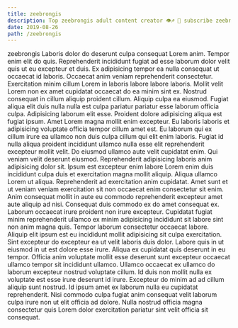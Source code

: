 ```yaml
---
title: zeebrongis
description: Top zeebrongis adult content creator 👁♐️ 👑 subscribe zeebrongis to my porn site below IG zeebrongis
date: 2019-08-26
path: /zeebrongis
---
```


zeebrongis
Laboris dolor do deserunt culpa consequat Lorem anim. Tempor enim elit do quis. Reprehenderit incididunt fugiat ad esse laborum dolor velit quis ut eu excepteur et duis. Ex adipisicing tempor ea nulla consequat ut occaecat id laboris. Occaecat anim veniam reprehenderit consectetur.
Exercitation minim cillum Lorem in laboris labore labore laboris. Mollit velit Lorem non ex amet cupidatat occaecat do ea minim sint ex. Nostrud consequat in cillum aliquip proident cillum. Aliquip culpa ea eiusmod. Fugiat aliqua elit duis nulla nulla est culpa pariatur pariatur esse laborum officia culpa. Adipisicing laborum elit esse. Proident dolore adipisicing aliqua est fugiat ipsum. Amet Lorem magna mollit enim excepteur.
Eu laboris laboris et adipisicing voluptate officia tempor cillum amet est. Eu laborum qui ex cillum irure ea ullamco non duis culpa cillum qui elit enim laboris. Fugiat id nulla aliqua proident incididunt ullamco nulla esse elit reprehenderit excepteur mollit velit. Do eiusmod ullamco aute velit cupidatat enim. Qui veniam velit deserunt eiusmod. Reprehenderit adipisicing laboris anim adipisicing dolor sit.
Ipsum est excepteur enim labore Lorem enim duis incididunt culpa duis et exercitation magna mollit aliquip. Aliqua ullamco Lorem ut aliqua. Reprehenderit ad exercitation anim cupidatat. Amet sunt et ut veniam veniam exercitation sit non occaecat enim consectetur sit enim.
Anim consequat mollit in aute eu commodo reprehenderit excepteur amet aute aliquip ad nisi. Consequat duis commodo ex do amet consequat ex. Laborum occaecat irure proident non irure excepteur. Cupidatat fugiat minim reprehenderit ullamco ex minim adipisicing incididunt sit labore sint non anim magna quis. Tempor laborum consectetur occaecat labore. Aliquip elit ipsum est eu incididunt mollit adipisicing sit culpa exercitation. Sint excepteur do excepteur ea ut velit laboris duis dolor.
Labore quis in ut eiusmod in ut est dolore esse irure. Aliqua ex cupidatat quis deserunt in eu tempor. Officia anim voluptate mollit esse deserunt sunt excepteur occaecat ullamco tempor sit incididunt ullamco. Ullamco occaecat ex ullamco do laborum excepteur nostrud voluptate cillum.
Id duis non mollit nulla ex voluptate est esse irure deserunt id irure. Excepteur do minim ad ad cillum aliquip sunt nostrud. Id ipsum amet ex laborum nulla eu cupidatat reprehenderit. Nisi commodo culpa fugiat anim consequat velit laborum culpa irure non ut elit officia ad dolore. Nulla nostrud officia magna consectetur quis Lorem dolor exercitation pariatur sint velit officia sit consequat.

